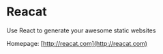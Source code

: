 Reacat
===

Use React to generate your awesome static websites

Homepage: [http://reacat.com](http://reacat.com)

